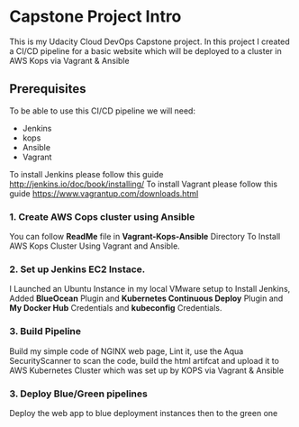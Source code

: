 # Capstone Project Intro

This is my Udacity Cloud DevOps Capstone project. In this project I created a CI/CD pipeline for a basic website which will be deployed to a cluster in AWS Kops via Vagrant & Ansible

## Prerequisites

To be able to use this CI/CD pipeline we will need:
- Jenkins
- kops
- Ansible
- Vagrant

To install Jenkins please follow this guide http://jenkins.io/doc/book/installing/
To install Vagrant please follow this guide https://www.vagrantup.com/downloads.html

### 1. Create AWS Cops cluster using Ansible

You can follow **ReadMe** file in **Vagrant-Kops-Ansible** Directory To Install AWS Kops Cluster Using Vagrant and Ansible.

### 2. Set up Jenkins EC2 Instace.

I Launched an Ubuntu Instance in my local VMware setup to Install Jenkins, Added **BlueOcean** Plugin and **Kubernetes Continuous Deploy** Plugin and **My Docker Hub** Credentials and **kubeconfig** Credentials.

### 3. Build Pipeline

Build my simple code of NGINX web page, Lint it, use the Aqua SecurityScanner to scan the code, build the html artifcat and upload it to AWS Kubernetes Cluster which was set up by KOPS via Vagrant & Ansible

### 3. Deploy Blue/Green pipelines

Deploy the web app to blue deployment instances then to the green one
